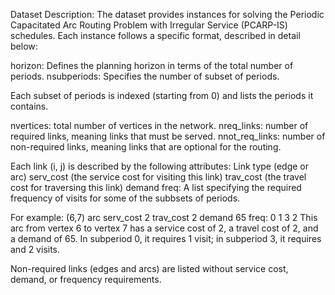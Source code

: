 Dataset Description:
The dataset provides instances for solving the Periodic Capacitated Arc Routing Problem with Irregular Service (PCARP-IS) schedules. Each instance follows a specific format, described in detail below:

horizon: Defines the planning horizon in terms of the total number of periods.
nsubperiods: Specifies the number of subset of periods.

Each subset of periods is indexed (starting from 0) and lists the periods it contains.

nvertices: total number of vertices in the network.
nreq_links: number of required links, meaning links that must be served.
nnot_req_links: number of non-required links, meaning links that are optional for the routing.

Each link (i, j) is described by the following attributes:
Link type (edge or arc)
serv_cost (the service cost for visiting this link)
trav_cost (the travel cost for traversing this link)
demand
freq: A list specifying the required frequency of visits for some of the subbsets of periods.

For example:
(6,7) arc serv_cost 2 trav_cost 2 demand 65 freq: 0 1 3 2
This arc from vertex 6 to vertex 7 has a service cost of 2, a travel cost of 2, and a demand of 65. In subperiod 0, it requires 1 visit; in subperiod 3, it requires and 2 visits.

Non-required links (edges and arcs) are listed without service cost, demand, or frequency requirements.
